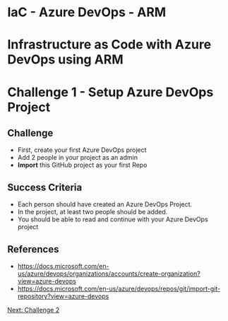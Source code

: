 # IaC - Azure DevOps - ARM
# Infrastructure as Code with Azure DevOps using ARM
# Challenge 1 - Setup Azure DevOps Project

## Challenge
- First, create your first Azure DevOps project
- Add 2 people in your project as an admin
- **Import** this GitHub project as your first Repo

## Success Criteria
- Each person should have created an Azure DevOps Project.
- In the project, at least two people should be added.
- You should be able to read and continue with your Azure DevOps project

## References
- https://docs.microsoft.com/en-us/azure/devops/organizations/accounts/create-organization?view=azure-devops
- https://docs.microsoft.com/en-us/azure/devops/repos/git/import-git-repository?view=azure-devops

[Next: Challenge 2](../Challenge2)